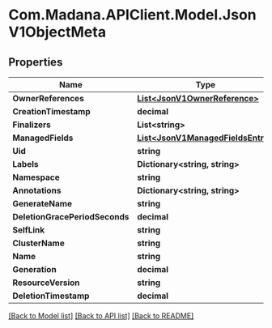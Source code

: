 
# Com.Madana.APIClient.Model.JsonV1ObjectMeta

## Properties

Name | Type | Description | Notes
------------ | ------------- | ------------- | -------------
**OwnerReferences** | [**List&lt;JsonV1OwnerReference&gt;**](JsonV1OwnerReference.md) |  | [optional] 
**CreationTimestamp** | **decimal** |  | [optional] 
**Finalizers** | **List&lt;string&gt;** |  | [optional] 
**ManagedFields** | [**List&lt;JsonV1ManagedFieldsEntry&gt;**](JsonV1ManagedFieldsEntry.md) |  | [optional] 
**Uid** | **string** |  | [optional] 
**Labels** | **Dictionary&lt;string, string&gt;** |  | [optional] 
**Namespace** | **string** |  | [optional] 
**Annotations** | **Dictionary&lt;string, string&gt;** |  | [optional] 
**GenerateName** | **string** |  | [optional] 
**DeletionGracePeriodSeconds** | **decimal** |  | [optional] 
**SelfLink** | **string** |  | [optional] 
**ClusterName** | **string** |  | [optional] 
**Name** | **string** |  | [optional] 
**Generation** | **decimal** |  | [optional] 
**ResourceVersion** | **string** |  | [optional] 
**DeletionTimestamp** | **decimal** |  | [optional] 

[[Back to Model list]](../README.md#documentation-for-models)
[[Back to API list]](../README.md#documentation-for-api-endpoints)
[[Back to README]](../README.md)

